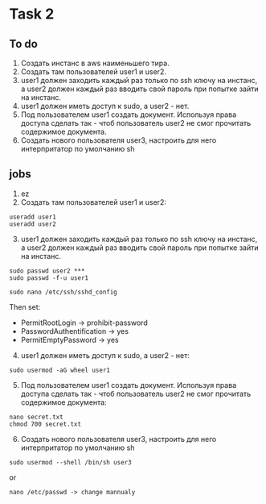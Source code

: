 # Task 2

## To do
1. Создать инстанс в aws наименьшего тира.
2. Создать там пользователей user1 и user2.
3. user1 должен заходить каждый раз только по ssh ключу на инстанс, а user2 должен каждый раз вводить свой пароль при попытке зайти на инстанс.
4. user1 должен иметь доступ к sudo, а user2 - нет.
5. Под пользователем user1 создать документ. Используя права доступа сделать так - чтоб пользователь user2 не смог прочитать содержимое документа.
6. Создать нового пользователя user3, настроить для него интерпритатор по умолчанию sh
## jobs
1. ez
2. Создать там пользователей user1 и user2:
```
useradd user1
useradd user2
```
3. user1 должен заходить каждый раз только по ssh ключу на инстанс, а user2 должен каждый раз вводить свой пароль при попытке зайти на инстанс.

```
sudo passwd user2 ***
sudo passwd -f-u user1 
```
```
sudo nano /etc/ssh/sshd_config
```
Then set:
- PermitRootLogin -> prohibit-password
- PasswordAuthentification -> yes
- PermitEmptyPassword -> yes

4. user1 должен иметь доступ к sudo, а user2 - нет:
```
sudo usermod -aG wheel user1
```
5.  Под пользователем user1 создать документ. Используя права доступа сделать так - чтоб пользователь user2 не смог прочитать содержимое документа:
``` 
nano secret.txt
chmod 700 secret.txt
```
6. Создать нового пользователя user3, настроить для него интерпритатор по умолчанию sh
```
sudo usermod --shell /bin/sh user3
```
or
```
nano /etc/passwd -> change mannualy 
```